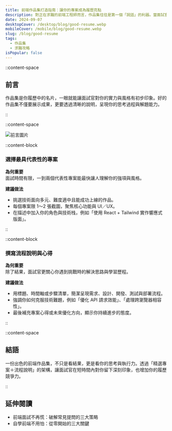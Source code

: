 ```yaml
---
title: 前端作品集打造指南：讓你的專案成為履歷亮點
description: 對正在求職的前端工程師而言，作品集往往是第一個「說話」的利器。當面試官瀏覽你的網頁作品時，能夠快速了解你的程式邏輯、設計感以及解決問題的思路。我在協助多位同學優化履歷與作品集的過程中，總結出一些關鍵要素，分享給正在打造、升級作品集的你。
date: 2024-09-07
desktopCover: /desktop/blog/good-resume.webp
mobileCover: /mobile/blog/good-resume.webp
slug: /blog/good-resume
tags:
  - 作品集
  - 求職攻略
isPopular: false
---
```


::content-space

## 前言

作品集是你履歷中的名片，一眼就能讓面試官對你的實力與風格有初步印象。好的作品集不僅要展示成果，更要透過清晰的說明，呈現你的思考過程與解題能力。

::

::content-space

![前言圖片](/desktop/blog/good-resume.webp)

::content-block

### 選擇最具代表性的專案

**為何重要**  
面試時間有限，一到兩個代表性專案能最快讓人理解你的強項與風格。

**建議做法**

- 挑選技術面向多元、難度適中且能成功上線的作品。
- 每個專案限 1～2 張截圖，聚焦核心功能與 UI／UX。
- 在描述中加入你的角色與技術栈，例如「使用 React + Tailwind 實作響應式版面」。

::

::content-block

### 撰寫流程說明與心得

**為何重要**  
除了結果，面試官更關心你遇到挑戰時的解決思路與學習歷程。

**建議做法**

- 用標題、時間軸或步驟清單，簡潔呈現需求、設計、開發、測試與部署流程。
- 強調你如何克服技術難題，例如「優化 API 請求效能」、「處理跨瀏覽器相容性」。
- 最後補充專案心得或未來優化方向，顯示你持續進步的態度。

::

::content-space

## 結語

一份出色的前端作品集，不只是看結果，更是看你的思考與執行力。透過「精選專案＋流程說明」的架構，讓面試官在短時間內對你留下深刻印象，也增加你的履歷競爭力。

::

## 延伸閱讀

- 前端面試不再慌：破解常見提問的三大策略
- 自學前端不用怕：從零開始的三大關鍵
